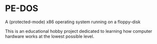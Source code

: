 # PE-DOS
A (protected-mode) x86 operating system running on a floppy-disk

This is an educational hobby project dedicated to learning how computer hardware works at the lowest possible level.
